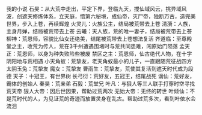 我的小说
石昊：从大荒中走出，平定下界，登临九天，搅仙域风云，挑异域风波，创遮天修炼体系，立天庭，悟第六秘境，成仙帝，灭尸帝，独断万古，造完美世界，步入上苍，再续辉煌
火灵儿：火族公主，结局被荒带去上苍
清漪：人族，主身月婵，结局被荒带去上苍
云曦：天人族，荒的唯一妻子，结局被荒带去上苍
柳神：荒恩师，容貌比仙女还绝美，结尾被荒带去上苍想法复活
齐道临：至尊殿堂之主，收荒为传人，荒在3千州遭遇围堵时与荒共同患难，闯原始门陨落
孟天正：荒恩师，以身为种失败险些被废
禁区之主：荒恩师，仙古绝代人物，在十字阴阳地与荒相遇
小天角蚁：荒挚友，老天角蚁最小的儿子，一直跟随荒征战四方
太阴玉兔：荒挚友
魔女：荒挚友
曹雨生：荒挚友，荒使其复活到遮天时代成为段德
天子：十冠王，有世界树
长弓衍：荒好友，五冠王，结尾战死
谪仙：荒好友，霸体的创始人
秦昊：荒亲弟
石毅：荒堂兄
叶凡：与狠人等三人联手打穿时空寻找荒天帝
狠人大帝：因后世因果，帮助过荒两次
无始大帝：无终的转世
叶倾仙：不是荒时代的人，为见证荒的奇迹而放置灵身在乱古。帮助过荒多次，看到叶依水会流泪
